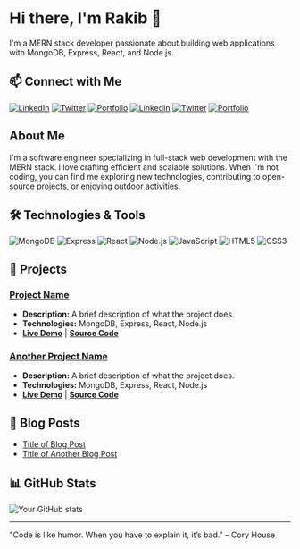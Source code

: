 # Hi there, I'm Rakib 👋

I'm a MERN stack developer passionate about building web applications with MongoDB, Express, React, and Node.js.

## 📫 Connect with Me

[![LinkedIn](https://img.shields.io/badge/-LinkedIn-0077B5?style=flat-square&logo=linkedin&logoColor=white)](https://www.linkedin.com/in/zaheenrakib/)
[![Twitter](https://img.shields.io/badge/-Twitter-1DA1F2?style=flat-square&logo=twitter&logoColor=white)](https://twitter.com/zaheenrakib)
[![Portfolio](https://img.shields.io/badge/-Portfolio-000?style=flat-square&logo=portfolio&logoColor=white)](https://zaheenrakib.com)
[![LinkedIn](https://img.shields.io/badge/-LinkedIn-0077B5?style=flat-square&logo=linkedin&logoColor=white)](https://www.linkedin.com/in/zaheenrakib/)
[![Twitter](https://img.shields.io/badge/-Twitter-1DA1F2?style=flat-square&logo=twitter&logoColor=white)](https://twitter.com/zaheenrakib)
[![Portfolio](https://img.shields.io/badge/-Portfolio-000?style=flat-square&logo=portfolio&logoColor=white)](https://zaheenrakib.com)




## About Me

I'm a software engineer specializing in full-stack web development with the MERN stack. I love crafting efficient and scalable solutions. When I'm not coding, you can find me exploring new technologies, contributing to open-source projects, or enjoying outdoor activities.

## 🛠 Technologies & Tools

![MongoDB](https://img.shields.io/badge/-MongoDB-4ea94b?style=flat-square&logo=mongodb&logoColor=white)
![Express](https://img.shields.io/badge/-Express-black?style=flat-square&logo=express&logoColor=white)
![React](https://img.shields.io/badge/-React-61DAFB?style=flat-square&logo=react&logoColor=white)
![Node.js](https://img.shields.io/badge/-Node.js-339933?style=flat-square&logo=node.js&logoColor=white)
![JavaScript](https://img.shields.io/badge/-JavaScript-F7DF1E?style=flat-square&logo=javascript&logoColor=black)
![HTML5](https://img.shields.io/badge/-HTML5-E34F26?style=flat-square&logo=html5&logoColor=white)
![CSS3](https://img.shields.io/badge/-CSS3-1572B6?style=flat-square&logo=css3&logoColor=white)


## 🚀 Projects

### [Project Name](LINK_TO_PROJECT)
- **Description:** A brief description of what the project does.
- **Technologies:** MongoDB, Express, React, Node.js
- **[Live Demo](LINK_TO_DEMO)** | **[Source Code](LINK_TO_SOURCE_CODE)**

### [Another Project Name](LINK_TO_PROJECT)
- **Description:** A brief description of what the project does.
- **Technologies:** MongoDB, Express, React, Node.js
- **[Live Demo](LINK_TO_DEMO)** | **[Source Code](LINK_TO_SOURCE_CODE)**


## 📝 Blog Posts

- [Title of Blog Post](LINK_TO_BLOG_POST)
- [Title of Another Blog Post](LINK_TO_BLOG_POST)

## 📊 GitHub Stats

![Your GitHub stats](https://github-readme-stats.vercel.app/api?username=your-username&show_icons=true&theme=dark)



---

"Code is like humor. When you have to explain it, it’s bad." – Cory House


